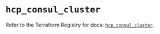 # `hcp_consul_cluster`

Refer to the Terraform Registry for docs: [`hcp_consul_cluster`](https://registry.terraform.io/providers/hashicorp/hcp/0.102.0/docs/resources/consul_cluster).
